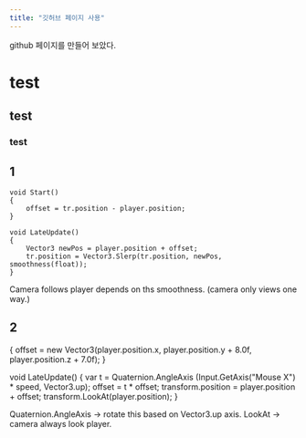 ```yaml
---
title: "깃허브 페이지 사용"
---
```

github 페이지를 만들어 보았다.

# test

## test

### test

## 1 ##
```
void Start()
{
    offset = tr.position - player.position;
}

void LateUpdate()
{
    Vector3 newPos = player.position + offset;
    tr.position = Vector3.Slerp(tr.position, newPos, smoothness(float));
}
```

Camera follows player depends on ths smoothness. (camera only views one way.)


## 2 ##

{
    offset = new Vector3(player.position.x, player.position.y + 8.0f, player.position.z + 7.0f);
}

void LateUpdate()
{
    var t = Quaternion.AngleAxis (Input.GetAxis("Mouse X") * speed, Vector3.up);
    offset =  t * offset;
    transform.position = player.position + offset; 
    transform.LookAt(player.position);
}

Quaternion.AngleAxis -> rotate this based on Vector3.up axis.
LookAt -> camera always look player.

